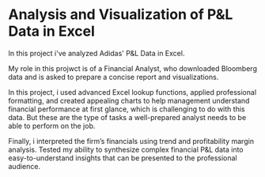 # Analysis and Visualization of P&L Data in Excel

In this project i've analyzed Adidas' P&L Data in Excel.

My role in this projwct is of a Financial Analyst, who downloaded Bloomberg data and is asked to prepare a concise report and visualizations.

In this project, i used advanced Excel lookup functions, applied professional formatting, and created appealing charts to help management understand financial performance at first glance, which is challenging to do with this data. But these are the type of tasks a well-prepared analyst needs to be able to perform on the job.

Finally, i interpreted the firm’s financials using trend and profitability margin analysis. 
Tested my ability to synthesize complex financial P&L data into easy-to-understand insights that can be presented to the professional audience.
